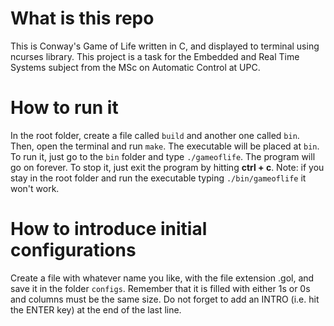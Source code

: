 # What is this repo
This is Conway's Game of Life written in C, and displayed to terminal using ncurses library. This project is a task for the Embedded and Real Time Systems subject from the MSc on Automatic Control at UPC.

# How to run it
In the root folder, create a file called `build` and another one called `bin`. Then, open the terminal and run `make`. The executable will be placed at `bin`. To run it, just go to the `bin` folder and type `./gameoflife`. The program will go on forever. To stop it, just exit the program by hitting **ctrl + c**. Note: if you stay in the root folder and run the executable typing `./bin/gameoflife` it won't work.

# How to introduce initial configurations
Create a file with whatever name you like, with the file extension .gol, and save it in the folder `configs`. Remember that it is filled with either 1s or 0s and columns must be the same size. Do not forget to add an INTRO (i.e. hit the ENTER key) at the end of the last line.